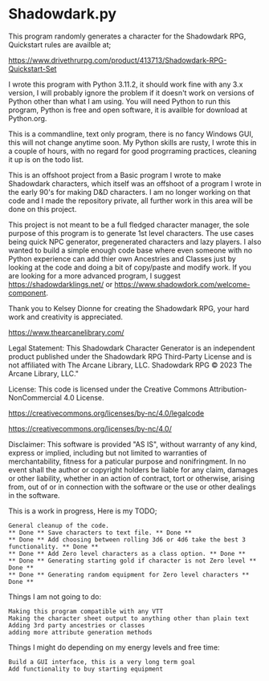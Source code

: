 # Shadowdark.py
This program randomly generates a character for the Shadowdark RPG, Quickstart rules are availble at;

https://www.drivethrurpg.com/product/413713/Shadowdark-RPG-Quickstart-Set

I wrote this program with Python 3.11.2, it should work fine with any 3.x version, I will probably ignore the problem if it doesn't work on versions of Python other than what I am using. You will need Python to run this program, Python is free and open software, it is availble for download at Python.org.

This is a commandline, text only program, there is no fancy Windows GUI, this will not change anytime soon. My Python skills are rusty, I wrote this in a couple of hours, with no regard for good progrraming practices, cleaning it up is on the todo list.

This is an offshoot project from a Basic program I wrote to make Shadowdark characters, which itself was an offshoot of a program I wrote in the early 90's for making D&D characters. I am no longer working on that code and I made the repository private, all further work in this area will be done on this project.

This project is not meant to be a full fledged character manager, the sole purpose of this program is to generate 1st level characters. The use cases being quick NPC generator, pregenerated characters and lazy players. I also wanted to build a simple enough code base where even someone with no Python experience can add thier own Ancestries and Classes just by looking at the code and doing a bit of copy/paste and modify work. If you are looking for a more advanced program, I suggest https://shadowdarklings.net/ or https://www.shadowdork.com/welcome-component.

Thank you to Kelsey Dionne for creating the Shadowdark RPG, your hard work and creativity is appreciated.

https://www.thearcanelibrary.com/

Legal Statement: This Shadowdark Character Generator is an independent product published under the Shadowdark RPG Third-Party License and is not affiliated with The Arcane Library, LLC. Shadowdark RPG © 2023 The Arcane Library, LLC."

License: This code is licensed under the Creative Commons Attribution-NonCommercial 4.0 License.

https://creativecommons.org/licenses/by-nc/4.0/legalcode

https://creativecommons.org/licenses/by-nc/4.0/


Disclaimer: This software is provided "AS IS", without warranty of any kind, express or implied, including but not limited to warranties of merchantability, fitness for a paticular purpose and nonifringment. In no event shall the author or copyright holders be liable for any claim, damages or other liability, whether in an action of contract, tort or otherwise, arising from, out of or in connection with the software or the use or other dealings in the software.

This is a work in progress, Here is my TODO;

    General cleanup of the code.
    ** Done ** Save characters to text file. ** Done ** 
    ** Done ** Add choosing between rolling 3d6 or 4d6 take the best 3 functionality. ** Done ** 
    ** Done ** Add Zero level characters as a class option. ** Done **
    ** Done ** Generating starting gold if character is not Zero level ** Done ** 
    ** Done ** Generating random equipment for Zero level characters ** Done ** 

Things I am not going to do:

    Making this program compatible with any VTT
    Making the character sheet output to anything other than plain text
    Adding 3rd party ancestries or classes
    adding more attribute generation methods

Things I might do depending on my energy levels and free time:

    Build a GUI interface, this is a very long term goal
    Add functionality to buy starting equipment
